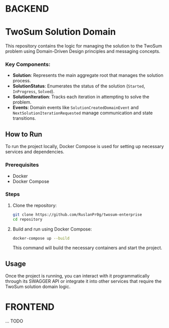 # BACKEND
# TwoSum Solution Domain

This repository contains the logic for managing the solution to the TwoSum problem using Domain-Driven Design principles and messaging concepts.

### Key Components:

- **Solution**: Represents the main aggregate root that manages the solution process.
- **SolutionStatus**: Enumerates the status of the solution (`Started`, `InProgress`, `Solved`).
- **SolutionIteration**: Tracks each iteration in attempting to solve the problem.
- **Events**: Domain events like `SolutionCreatedDomainEvent` and `NextSolutionIterationRequested` manage communication and state transitions.

## How to Run

To run the project locally, Docker Compose is used for setting up necessary services and dependencies.

### Prerequisites

- Docker
- Docker Compose

### Steps

1. Clone the repository:

   ```bash
   git clone https://github.com/RuslanPr0g/twosum-enterprise
   cd repository
   ```

2. Build and run using Docker Compose:

   ```bash
   docker-compose up --build
   ```

   This command will build the necessary containers and start the project.

## Usage

Once the project is running, you can interact with it programmatically through its SWAGGER API or integrate it into other services that require the TwoSum solution domain logic.


# FRONTEND
... TODO